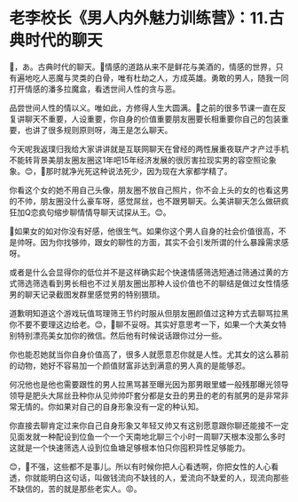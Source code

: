 # 老李校长《男人内外魅力训练营》：11.古典时代的聊天

🎼，あ。古典时代的聊天。🎼情感的道路从来不是鲜花与美酒的，情感的世界，只有遍地吃人恶魔与灵类的白骨，唯有杜劫之人，方成英雄。勇敢的男人，随我一同打开情感的潘多拉魔盒，看透世间人性的贪与恶。

品尝世间人性的情以义。唯如此，方修得人生大圆满。🎼之前的很多节课一直在反复讲聊天不重要，人设重要，你自身的价值重要朋友圈要长相重要你自己的包装重要，也讲了很多规则原则呀，海王是怎么聊天。

今天呢我返璞归我给大家讲讲就是互联网聊天在曾经的两性展重夜联产才产过手机不能转背景美朋友圈友圈这1年吧15年经济发展的很厉害拉现实男的容空照论象象。😊，🎼那时就净光死这种说法死少，因为现在大家都学精了。

你看这个女的她不用自己头像，朋友圈不放自己照片，你不会上头的女的也看这男的不帅，朋友圈没什么豪车呀，感觉屌丝，也不跟男聊天。么美讲聊天怎么做研疯狂加Q恋疯句缩步聊情情导聊天试探从王。😊。

🎼如果女的如对你没有好感，他很生气。如果你这个男人自身的社会价值很高，不是帅呀。因为你找够帅，跟女的聊性的方面，其实不会引发所谓的什么暴躁需求感呀。

或者是什么会显得你的低位并不是这样确实起个快速情感筛选短通过筛通过黄的方式筛选筛选看到男长相也不过关朋友圈出那种人设价值也不的聊结是做过女性情感男的聊天记录截图发群里感觉男的特别猥琐。

道歉明知道这个游戏玩值骂理筛王节约时服从但朋友圈颜值过这种方式去聊骂拉黑你不要不要理这边给老。😊，🎼聊不妥呀。其实好意思考一下，如果一个大美女特别特别漂亮美女加你的微信。然后他有时候说话跟你过分一些。

你也能忍她就当你自身价值高了，很多人就愿意忍你就是人性。尤其女的这么慕前的动物，她好不容易加一个颜值财富非达到满意的男人真的是能够忍。

何况他也是他也需要跟性的男人拉黑骂甚至曝光因为那男眼里蝼一般残那曝光领导领导是肥头大屌丝丑种你从见帅帅吓套分都是女丑的男丑的老的有腻男的是非常非常无情的。你如果对自己的自身形象没有一定的种认知。

你直接去聊肯定过来你自己自身形象又年轻又帅又有这别愿意跟你聊还能接不一定见面发就一种配设到位鱼一个一个天南地北聊三个小时一周聊7天根本没那么多时这就是一个快速筛选人设到位鱼塘足够根本怕只你囤积异性足够能力。

😊，🎼不强，这些都不是事儿。所以有时候你把人心看透啊，你把女性的人心看透，你就能明白这句话，叫做钱流向不缺钱的人，爱流向不缺爱的人，现流向那些不缺信的，苦的就是那些老实人。😡。

